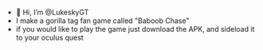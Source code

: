 - 👋 Hi, I’m @LukeskyGT
- I make a gorilla tag fan game called "Baboob Chase"
- if you would like to play the game just download the APK, and sideload it to your oculus quest
